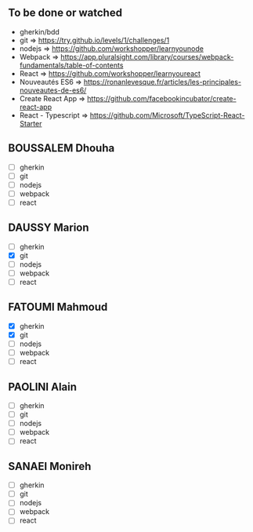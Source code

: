 To be done or watched 
---------------------
- gherkin/bdd
- git => https://try.github.io/levels/1/challenges/1
- nodejs => https://github.com/workshopper/learnyounode
- Webpack => https://app.pluralsight.com/library/courses/webpack-fundamentals/table-of-contents
- React => https://github.com/workshopper/learnyoureact
- Nouveautés ES6 => https://ronanlevesque.fr/articles/les-principales-nouveautes-de-es6/
- Create React App => https://github.com/facebookincubator/create-react-app
- React - Typescript => https://github.com/Microsoft/TypeScript-React-Starter


## BOUSSALEM Dhouha
- [ ] gherkin
- [ ] git
- [ ] nodejs
- [ ] webpack
- [ ] react

## DAUSSY Marion
- [ ] gherkin
- [x] git
- [ ] nodejs
- [ ] webpack
- [ ] react

## FATOUMI Mahmoud
- [x] gherkin
- [x] git
- [ ] nodejs
- [ ] webpack
- [ ] react	

## PAOLINI Alain
- [ ] gherkin
- [ ] git
- [ ] nodejs
- [ ] webpack
- [ ] react

## SANAEI Monireh
- [ ] gherkin
- [ ] git
- [ ] nodejs
- [ ] webpack
- [ ] react
